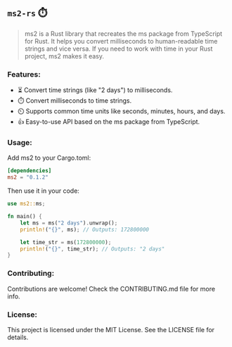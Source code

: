 ## `ms2-rs` ⏱️
> ms2 is a Rust library that recreates the ms package from TypeScript for Rust. It helps you convert milliseconds to human-readable time strings and vice versa. If you need to work with time in your Rust project, ms2 makes it easy.

### Features:
- ⏳ Convert time strings (like "2 days") to milliseconds.
- ⏱️ Convert milliseconds to time strings.
- ⏲️ Supports common time units like seconds, minutes, hours, and days.
- 👍 Easy-to-use API based on the ms package from TypeScript.

### Usage:
Add ms2 to your Cargo.toml:

```toml
[dependencies]
ms2 = "0.1.2"
```

Then use it in your code:

```rust
use ms2::ms;

fn main() {
    let ms = ms("2 days").unwrap();
    println!("{}", ms); // Outputs: 172800000

    let time_str = ms(172800000);
    println!("{}", time_str); // Outputs: "2 days"
}
```

### Contributing:
Contributions are welcome! Check the CONTRIBUTING.md file for more info.

### License:
This project is licensed under the MIT License. See the LICENSE file for details.

